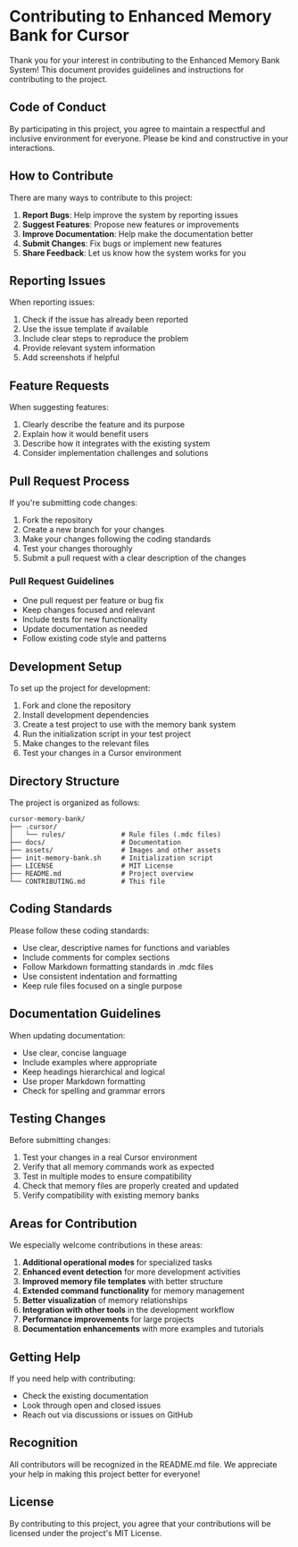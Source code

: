 # Contributing to Enhanced Memory Bank for Cursor

Thank you for your interest in contributing to the Enhanced Memory Bank System! This document provides guidelines and instructions for contributing to the project.

## Code of Conduct

By participating in this project, you agree to maintain a respectful and inclusive environment for everyone. Please be kind and constructive in your interactions.

## How to Contribute

There are many ways to contribute to this project:

1. **Report Bugs**: Help improve the system by reporting issues
2. **Suggest Features**: Propose new features or improvements
3. **Improve Documentation**: Help make the documentation better
4. **Submit Changes**: Fix bugs or implement new features
5. **Share Feedback**: Let us know how the system works for you

## Reporting Issues

When reporting issues:

1. Check if the issue has already been reported
2. Use the issue template if available
3. Include clear steps to reproduce the problem
4. Provide relevant system information
5. Add screenshots if helpful

## Feature Requests

When suggesting features:

1. Clearly describe the feature and its purpose
2. Explain how it would benefit users
3. Describe how it integrates with the existing system
4. Consider implementation challenges and solutions

## Pull Request Process

If you're submitting code changes:

1. Fork the repository
2. Create a new branch for your changes
3. Make your changes following the coding standards
4. Test your changes thoroughly
5. Submit a pull request with a clear description of the changes

### Pull Request Guidelines

- One pull request per feature or bug fix
- Keep changes focused and relevant
- Include tests for new functionality
- Update documentation as needed
- Follow existing code style and patterns

## Development Setup

To set up the project for development:

1. Fork and clone the repository
2. Install development dependencies
3. Create a test project to use with the memory bank system
4. Run the initialization script in your test project
5. Make changes to the relevant files
6. Test your changes in a Cursor environment

## Directory Structure

The project is organized as follows:

```
cursor-memory-bank/
├── .cursor/
│   └── rules/              # Rule files (.mdc files)
├── docs/                   # Documentation
├── assets/                 # Images and other assets
├── init-memory-bank.sh     # Initialization script
├── LICENSE                 # MIT License
├── README.md               # Project overview
└── CONTRIBUTING.md         # This file
```

## Coding Standards

Please follow these coding standards:

- Use clear, descriptive names for functions and variables
- Include comments for complex sections
- Follow Markdown formatting standards in .mdc files
- Use consistent indentation and formatting
- Keep rule files focused on a single purpose

## Documentation Guidelines

When updating documentation:

- Use clear, concise language
- Include examples where appropriate
- Keep headings hierarchical and logical
- Use proper Markdown formatting
- Check for spelling and grammar errors

## Testing Changes

Before submitting changes:

1. Test your changes in a real Cursor environment
2. Verify that all memory commands work as expected
3. Test in multiple modes to ensure compatibility
4. Check that memory files are properly created and updated
5. Verify compatibility with existing memory banks

## Areas for Contribution

We especially welcome contributions in these areas:

1. **Additional operational modes** for specialized tasks
2. **Enhanced event detection** for more development activities
3. **Improved memory file templates** with better structure
4. **Extended command functionality** for memory management
5. **Better visualization** of memory relationships
6. **Integration with other tools** in the development workflow
7. **Performance improvements** for large projects
8. **Documentation enhancements** with more examples and tutorials

## Getting Help

If you need help with contributing:

- Check the existing documentation
- Look through open and closed issues
- Reach out via discussions or issues on GitHub

## Recognition

All contributors will be recognized in the README.md file. We appreciate your help in making this project better for everyone!

## License

By contributing to this project, you agree that your contributions will be licensed under the project's MIT License.
